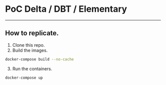 # PoC Delta / DBT / Elementary

--- 

## How to replicate.

1. Clone this repo.
2. Build the images.

```bash
docker-compose build --no-cache
```

3. Run the containers.

```bash
docker-compose up
```
